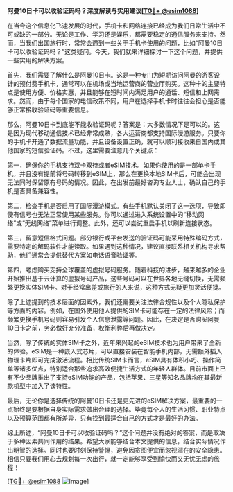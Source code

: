 **阿曼10日卡可以收验证码吗？深度解读与实用建议[[TG💪+ @esim1088](https://t.me/s/esim1088)]**

在当今这个信息化飞速发展的时代，手机卡和网络连接已经成为我们日常生活中不可或缺的一部分。无论是工作、学习还是娱乐，都需要稳定的通信服务来支持。然而，当我们出国旅行时，常常会遇到一些关于手机卡使用的问题，比如“阿曼10日卡可以收验证码吗？”这类疑问。今天，我们就来详细探讨一下这个问题，并提供一些实用的解决方案。

首先，我们需要了解什么是阿曼10日卡。这是一种专门为短期访问阿曼的游客设计的预付费手机卡，通常可以在机场或当地运营商的营业厅购买。这种卡的主要特点是使用方便、价格实惠，并且能够在短时间内满足用户的通话、短信和上网需求。然而，由于每个国家的电信政策不同，用户在选择手机卡时往往会担心是否能够正常接收验证码等重要信息。

那么，阿曼10日卡到底能不能收验证码呢？答案是：大多数情况下是可以的。这是因为现代移动通信技术已经非常成熟，各大运营商都支持国际漫游服务。只要你的手机卡开通了数据流量功能，并且设备设置正确，就可以顺利接收来自国内或其他国家的短信验证码。不过，这里需要注意几个关键点：

第一，确保你的手机支持双卡双待或者eSIM技术。如果你使用的是一部单卡手机，并且没有提前将号码转移到eSIM上，那么在更换本地SIM卡后，可能会出现无法同时保留原有号码的情况。因此，在出发前最好咨询专业人士，确认自己的手机是否具备兼容性。

第二，检查手机是否启用了国际漫游模式。有些手机默认关闭了这一选项，导致即使有信号也无法正常使用某些服务。你可以通过进入系统设置中的“移动网络”或“无线网络”菜单进行调整。此外，还可以尝试重启手机以刷新连接状态。

第三，留意短信格式问题。部分银行或平台发送的验证码可能采用特殊编码方式，需要特定的解码软件才能读取。如果遇到这种情况，建议直接联系相关机构寻求帮助，他们通常会提供替代方案如电话语音验证等。

第四，考虑购买支持全球覆盖的虚拟号码服务。随着科技的进步，越来越多的企业开始推出基于云计算的虚拟号码产品，这些号码可以在世界各地无缝切换，无需频繁更换实体SIM卡。对于经常出差或旅行的人来说，这种方式无疑更加灵活便捷。

除了上述提到的技术层面的因素外，我们还需要关注法律合规性以及个人隐私保护等方面的内容。例如，在国外使用他人提供的SIM卡可能存在一定的法律风险；而频繁更换手机号码则容易引发个人信息泄露等问题。因此，在决定是否购买阿曼10日卡之前，务必做好充分准备，权衡利弊后再做决定。

当然，除了传统的实体SIM卡之外，近年来兴起的eSIM技术也为用户带来了全新的体验。eSIM是一种嵌入式芯片，可以直接安装在智能手机内部，无需额外插入物理卡片即可完成激活流程。相比传统SIM卡而言，eSIM具有体积小巧、操作简单等诸多优点，特别适合那些追求高效便捷生活方式的年轻人群体。目前市面上已有不少品牌推出了支持eSIM功能的产品，包括苹果、三星等知名品牌均在其最新款机型中加入了该特性。

最后，无论你是选择传统的阿曼10日卡还是更先进的eSIM解决方案，最重要的一点始终是要根据自身实际需求做出合理的选择。毕竟每个人的生活习惯、职业特点以及预算范围都有所差异，只有找到最适合自己的方式才是最好的办法。

综上所述，“阿曼10日卡可以收验证码吗？”这个问题并没有绝对的答案，而是取决于多种因素共同作用的结果。希望大家能够结合本文提供的信息，结合实际情况作出明智的选择。同时也要时刻保持警惕，避免因贪图便宜而忽视潜在的安全隐患。相信只要我们用心去规划每一次出行，就一定能够享受到愉快而又无忧无虑的旅程！

[[TG💪+ @esim1088](https://t.me/s/esim1088) ![Image](https://i.postimg.cc/4NQfJmqS/Snipaste-2025-05-13-00-14-12.png)]